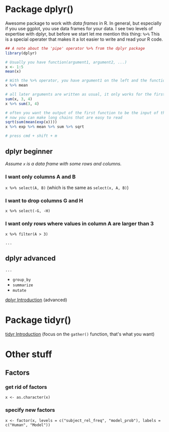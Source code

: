 
# Package dplyr()
Awesome package to work with *data frames* in R.
In general, but especially if you use ggplot, you use data frames for your data.
I see two levels of expertise with dplyr, but before we start let me mention this thing: `%>%`
This is a special operater that makes it a lot easier to write and read your R code.

```r
## A note about the 'pipe' operator %>% from the dplyr package
library(dplyr)

# Usually you have function(argument1, argument2, ...)
x <- 1:5
mean(x)

# With the %>% operator, you have argument1 on the left and the function to the right
x %>% mean

# all later arguments are written as usual, it only works for the first argument
sum(x, 3, 4)
x %>% sum(3, 4)

# often you want the output of the first function to be the input of the next function
# now you can make long chains that are easy to read
sqrt(sum(mean(exp(x))))
x %>% exp %>% mean %>% sum %>% sqrt

# press cmd + shift + m
```

## dplyr beginner
*Assume `x` is a data frame with some rows and columns.*

### I want only columns A and B
`x %>% select(A, B)` (which is the same as `select(x, A, B)`)

### I want to drop columns G and H
`x %>% select(-G, -H)`

### I want only rows where values in column A are larger than 3
`x %>% filter(A > 3)`

`...`

## dplyr advanced

`...`

- `group_by`
- `summarize`
- `mutate`

[dplyr Introduction](https://cran.rstudio.com/web/packages/dplyr/vignettes/introduction.html) (advanced)

# Package tidyr()
[tidyr Introduction](http://blog.rstudio.org/2014/07/22/introducing-tidyr/) (focus on the `gather()` function, that's what you want)

# Other stuff

## Factors

### get rid of factors
`x <- as.character(x)`

### specify new factors
`x <- factor(x, levels = c("subject_rel_freq", "model_prob"), labels = c("Human", "Model"))`
